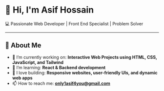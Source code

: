 # 👋 Hi, I'm Asif Hossain

💻 Passionate Web Developer | Front End Specialist | Problem Solver

---

## 🚀 About Me

- 🔭 I’m currently working on: **Interactive Web Projects using HTML, CSS, JavaScript, and Tailwind**
- 🌱 I’m learning: **React & Backend development**
- 💼 I love building: **Responsive websites, user-friendly UIs, and dynamic web apps**
- 📫 How to reach me: **[only1asif4you@gmail.com](mailto:only1asif4you@gmail.com)**

